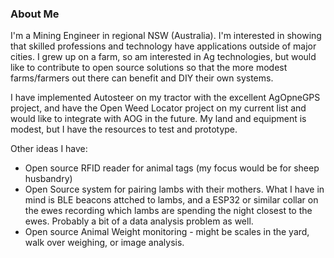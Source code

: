 ### About Me
I'm a Mining Engineer in regional NSW (Australia).  I'm interested in showing that skilled professions and technology have applications outside of major cities.  I grew up on a farm, so am interested in Ag technologies, but would like to contribute to open source solutions so that the more modest farms/farmers out there can benefit and DIY their own systems.

I have implemented Autosteer on my tractor with the excellent AgOpneGPS project, and have the Open Weed Locator project on my current list and would like to integrate with AOG in the future.  My land and equipment is modest, but I have the resources to test and prototype.

Other ideas I have:
* Open source RFID reader for animal tags (my focus would be for sheep husbandry)
* Open Source system for pairing lambs with their mothers.  What I have in mind is BLE beacons attched to lambs, and a ESP32 or similar collar on the ewes recording which lambs are spending the night closest to the ewes.  Probably a bit of a data analysis problem as well.
* Open source Animal Weight monitoring - might be scales in the yard, walk over weighing, or image analysis.

<!--
**Minorplanets76/Minorplanets76** is a ✨ _special_ ✨ repository because its `README.md` (this file) appears on your GitHub profile.

Here are some ideas to get you started:

- 🔭 I’m currently working on ...
- 🌱 I’m currently learning ...
- 👯 I’m looking to collaborate on ...
- 🤔 I’m looking for help with ...
- 💬 Ask me about ...
- 📫 How to reach me: ...
- 😄 Pronouns: ...
- ⚡ Fun fact: ...
-->
